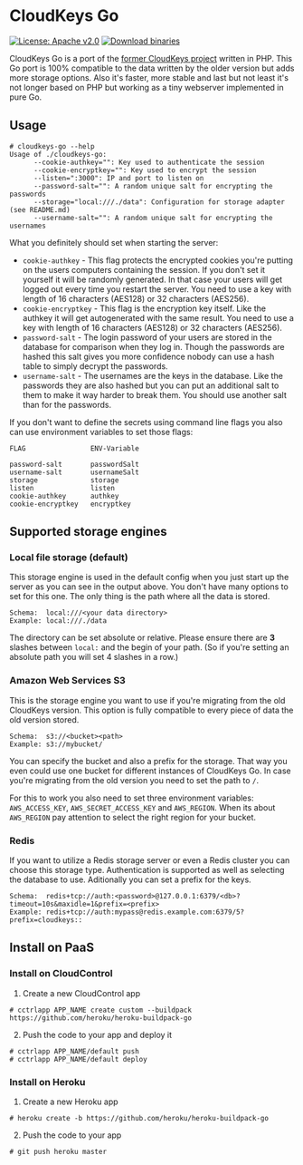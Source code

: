 # CloudKeys Go

[![License: Apache v2.0](https://badge.luzifer.io/v1/badge?color=5d79b5&title=license&text=Apache+v2.0)](http://www.apache.org/licenses/LICENSE-2.0) [![Download binaries](https://badge.luzifer.io/v1/badge?color=5d79b5&title=Download&text=on+GoBuilder.me)](https://gobuilder.me/github.com/Luzifer/cloudkeys-go)

CloudKeys Go is a port of the [former CloudKeys project](https://github.com/awesomecoders/cloudkeys) written in PHP. This Go port is 100% compatible to the data written by the older version but adds more storage options. Also it's faster, more stable and last but not least it's not longer based on PHP but working as a tiny webserver implemented in pure Go.

## Usage

```
# cloudkeys-go --help
Usage of ./cloudkeys-go:
      --cookie-authkey="": Key used to authenticate the session
      --cookie-encryptkey="": Key used to encrypt the session
      --listen=":3000": IP and port to listen on
      --password-salt="": A random unique salt for encrypting the passwords
      --storage="local:///./data": Configuration for storage adapter (see README.md)
      --username-salt="": A random unique salt for encrypting the usernames
```

What you definitely should set when starting the server:

- `cookie-authkey` - This flag protects the encrypted cookies you're putting on the users computers containing the session. If you don't set it yourself it will be randomly generated. In that case your users will get logged out every time you restart the server. You need to use a key with length of 16 characters (AES128) or 32 characters (AES256).
- `cookie-encryptkey` - This flag is the encryption key itself. Like the authkey it will get autogenerated with the same result. You need to use a key with length of 16 characters (AES128) or 32 characters (AES256).
- `password-salt` - The login password of your users are stored in the database for comparison when they log in. Though the passwords are hashed this salt gives you more confidence nobody can use a hash table to simply decrypt the passwords.
- `username-salt` - The usernames are the keys in the database. Like the passwords they are also hashed but you can put an additional salt to them to make it way harder to break them. You should use another salt than for the passwords.

If you don't want to define the secrets using command line flags you also can use environment variables to set those flags:

```
FLAG                ENV-Variable

password-salt       passwordSalt
username-salt       usernameSalt
storage             storage
listen              listen
cookie-authkey      authkey
cookie-encryptkey   encryptkey
```

## Supported storage engines

### Local file storage (default)

This storage engine is used in the default config when you just start up the server as you can see in the output above. You don't have many options to set for this one. The only thing is the path where all the data is stored.

```
Schema:  local:///<your data directory>
Example: local:///./data
```

The directory can be set absolute or relative. Please ensure there are **3** slashes between `local:` and the begin of your path. (So if you're setting an absolute path you will set 4 slashes in a row.)

### Amazon Web Services S3

This is the storage engine you want to use if you're migrating from the old CloudKeys version. This option is fully compatible to every piece of data the old version stored.

```
Schema:  s3://<bucket><path>
Example: s3://mybucket/
```

You can specify the bucket and also a prefix for the storage. That way you even could use one bucket for different instances of CloudKeys Go. In case you're migrating from the old version you need to set the path to `/`.

For this to work you also need to set three environment variables: `AWS_ACCESS_KEY`, `AWS_SECRET_ACCESS_KEY` and `AWS_REGION`. When its about `AWS_REGION` pay attention to select the right region for your bucket.

### Redis

If you want to utilize a Redis storage server or even a Redis cluster you can choose this storage type. Authentication is supported as well as selecting the database to use. Aditionally you can set a prefix for the keys.

```
Schema:  redis+tcp://auth:<password>@127.0.0.1:6379/<db>?timeout=10s&maxidle=1&prefix=<prefix>
Example: redis+tcp://auth:mypass@redis.example.com:6379/5?prefix=cloudkeys::
```

## Install on PaaS
### Install on CloudControl

1. Create a new CloudControl app

```
# cctrlapp APP_NAME create custom --buildpack https://github.com/heroku/heroku-buildpack-go
```

2. Push the code to your app and deploy it

```
# cctrlapp APP_NAME/default push
# cctrlapp APP_NAME/default deploy
```

### Install on Heroku

1. Create a new Heroku app

```
# heroku create -b https://github.com/heroku/heroku-buildpack-go
```

2. Push the code to your app

```
# git push heroku master
```
